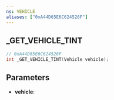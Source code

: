 ```yaml
---
ns: VEHICLE
aliases: ["0xA44D65E6C624526F"]
---
```

## _GET_VEHICLE_TINT

```c
// 0xA44D65E6C624526F
int _GET_VEHICLE_TINT(Vehicle vehicle);
```

## Parameters
* **vehicle**:
